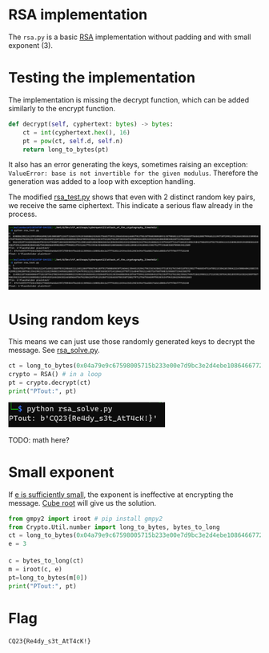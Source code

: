 # RSA implementation

The `rsa.py` is a basic [RSA](https://en.wikipedia.org/wiki/RSA_(cryptosystem)) implementation without padding and with small exponent (3).

# Testing the implementation

The implementation is missing the decrypt function, which can be added similarly to the encrypt function. 

```python
def decrypt(self, cyphertext: bytes) -> bytes:
    ct = int(cyphertext.hex(), 16)
    pt = pow(ct, self.d, self.n)
    return long_to_bytes(pt)
```

It also has an error generating the keys, sometimes raising an exception: `ValueError: base is not invertible for the given modulus`. Therefore the generation was added to a loop with exception handling.

The modified [rsa_test.py](workdir/rsa_test.py) shows that even with 2 distinct random key pairs, we receive the same ciphertext. This indicate a serious flaw already in the process.

![](screenshots/1.png)

# Using random keys

This means we can just use those randomly generated keys to decrypt the message. See [rsa_solve.py](workdir/rsa_solve.py).

```python
ct = long_to_bytes(0x04a79e9c67598005715b233e00e7d9bc3e2d4ebe10864667726214e43eb892b3dbf736628f328ffe8fbff756861254a039b45c68a7c66d3728649834cfd3eebb90c3d84865)
crypto = RSA() # in a loop
pt = crypto.decrypt(ct)
print("PTout:", pt)
```

![](screenshots/2.png)

TODO: math here?

# Small exponent

If [e is sufficiently small](https://ir0nstone.gitbook.io/crypto/rsa/public-exponent-attacks/small-e), the exponent is ineffective at encrypting the message. [Cube root](workdir/rsa_solve2.py) will give us the solution.

```python
from gmpy2 import iroot # pip install gmpy2
from Crypto.Util.number import long_to_bytes, bytes_to_long
ct = long_to_bytes(0x04a79e9c67598005715b233e00e7d9bc3e2d4ebe10864667726214e43eb892b3dbf736628f328ffe8fbff756861254a039b45c68a7c66d3728649834cfd3eebb90c3d84865)
e = 3

c = bytes_to_long(ct)
m = iroot(c, e)
pt=long_to_bytes(m[0])
print("PTout:", pt)
```

# Flag
`CQ23{Re4dy_s3t_AtT4cK!}`